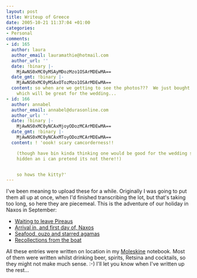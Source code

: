 ```yaml
---
layout: post
title: Writeup of Greece
date: 2005-10-21 11:37:04 +01:00
categories:
- Personal
comments:
- id: 165
  author: laura
  author_email: lauramathie@hotmail.com
  author_url: ''
  date: !binary |-
    MjAwNS0xMC0yMSAyMDozMzo1OSArMDEwMA==
  date_gmt: !binary |-
    MjAwNS0xMC0yMSAxOTozMzo1OSArMDEwMA==
  content: so when are we getting to see the photos???  We just bought a camcorder
    which will be great for the wedding...
- id: 166
  author: annabel
  author_email: annabel@durasonline.com
  author_url: ''
  date: !binary |-
    MjAwNS0xMC0yNCAxMjoyODozMCArMDEwMA==
  date_gmt: !binary |-
    MjAwNS0xMC0yNCAxMToyODozMCArMDEwMA==
  content: ! 'oook! scary camcorderness!!

    (though have bin kinda thinking one would be good for the wedding so long as its
    hidden an i can pretend its not there!!)


    so hows the kitty?'
---
```

I've been meaning to upload these for a while.  Originally I was going to put them all up at once, when I'd finished transcribing the lot, but that's taking too long, so here they are piecemeal.  This is the adventure of our holiday in Naxos in September:

<ul>
  <li><a href="http://woss.name/2005/09/16/waiting-to-leave-pireaus/">Waiting to leave Pireaus</a></li>
  <li><a href="http://woss.name/2005/09/17/arrival-in-and-first-day-of-naxos/">Arrival in, and first day of, Naxos</a></li>
  <li><a href="http://woss.name/2005/09/19/seafood-ouzo-and-starred-agamas/">Seafood, ouzo and starred agamas</a></li>
  <li><a href="http://woss.name/2005/09/24/recollections-from-the-boat/">Recollections from the boat</a></li>
</ul>

All these entries were written on location in my <a href="http://www.moleskine.co.uk/">Moleskine</a> notebook.  Most of them were written whilst drinking beer, spirits, Retsina and cocktails, so they might not make much sense. :-)  I'll let you know when I've written up the rest...
